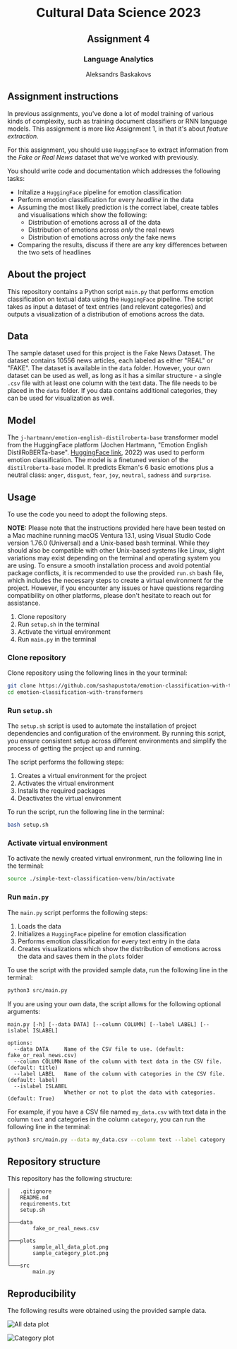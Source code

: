 <!-- PROJECT LOGO -->
<br />
<p align="center">
  <h1 align="center">Cultural Data Science 2023</h1> 
  <h2 align="center">Assignment 4</h2> 
  <h3 align="center">Language Analytics</h3> 


  <p align="center">
    Aleksandrs Baskakovs
  </p>
</p>


<!-- Assignment instructions -->
## Assignment instructions

In previous assignments, you've done a lot of model training of various kinds of complexity, such as training document classifiers or RNN language models. This assignment is more like Assignment 1, in that it's about *feature extraction*.

For this assignment, you should use ```HuggingFace``` to extract information from the *Fake or Real News* dataset that we've worked with previously.

You should write code and documentation which addresses the following tasks:

- Initalize a ```HuggingFace``` pipeline for emotion classification
- Perform emotion classification for every *headline* in the data
- Assuming the most likely prediction is the correct label, create tables and visualisations which show the following:
  - Distribution of emotions across all of the data
  - Distribution of emotions across *only* the real news
  - Distribution of emotions across *only* the fake news
- Comparing the results, discuss if there are any key differences between the two sets of headlines

<!-- ABOUT THE PROJECT -->
## About the project
This repository contains a Python script ```main.py``` that performs emotion classification on textual data using the ```HuggingFace``` pipeline. The script takes as input a dataset of text entries (and relevant categories) and outputs a visualization of a distribution of emotions across the data.

<!-- Data -->
## Data
The sample dataset used for this project is the Fake News Dataset. The dataset contains 10556 news articles, each labeled as either "REAL" or "FAKE". The dataset is available in the ```data``` folder. However, your own dataset can be used as well, as long as it has a similar structure - a single ```.csv``` file with at least one column with the text data. The file needs to be placed in the ```data``` folder. If you data contains additional categories, they can be used for visualization as well.

<!-- Model -->
## Model
The `j-hartmann/emotion-english-distilroberta-base` transformer model from the HuggingFace platform (Jochen Hartmann, "Emotion English DistilRoBERTa-base". [HuggingFace link](https://huggingface.co/j-hartmann/emotion-english-distilroberta-base/), 2022) was used to perform emotion classification. The model is a finetuned version of the `distilroberta-base` model. It predicts Ekman's 6 basic emotions plus a neutral class: `anger`, `disgust`, `fear`, `joy`, `neutral`, `sadness` and `surprise`.

<!-- USAGE -->
## Usage
To use the code you need to adopt the following steps.

**NOTE:** Please note that the instructions provided here have been tested on a Mac machine running macOS Ventura 13.1, using Visual Studio Code version 1.76.0 (Universal) and a Unix-based bash terminal. While they should also be compatible with other Unix-based systems like Linux, slight variations may exist depending on the terminal and operating system you are using. To ensure a smooth installation process and avoid potential package conflicts, it is recommended to use the provided ```run.sh``` bash file, which includes the necessary steps to create a virtual environment for the project. However, if you encounter any issues or have questions regarding compatibility on other platforms, please don't hesitate to reach out for assistance.

1. Clone repository
2. Run ``setup.sh`` in the terminal
3. Activate the virtual environment
4. Run ```main.py``` in the terminal

### Clone repository

Clone repository using the following lines in the your terminal:

```bash
git clone https://github.com/sashapustota/emotion-classification-with-transformers
cd emotion-classification-with-transformers
```

### Run ```setup.sh```

The ``setup.sh`` script is used to automate the installation of project dependencies and configuration of the environment. By running this script, you ensure consistent setup across different environments and simplify the process of getting the project up and running.

The script performs the following steps:

1. Creates a virtual environment for the project
2. Activates the virtual environment
3. Installs the required packages
4. Deactivates the virtual environment

To run the script, run the following line in the terminal:

```bash
bash setup.sh
```

### Activate virtual environment

To activate the newly created virtual environment, run the following line in the terminal:

```bash
source ./simple-text-classification-venv/bin/activate
```

### Run ```main.py```

The ```main.py``` script performs the following steps:

1. Loads the data
2. Initializes a ```HuggingFace``` pipeline for emotion classification
3. Performs emotion classification for every text entry in the data
4. Creates visualizations which show the distribution of emotions across the data and saves them in the ```plots``` folder

To use the script with the provided sample data, run the following line in the terminal:

```bash
python3 src/main.py
```

If you are using your own data, the script allows for the following optional arguments:

```
main.py [-h] [--data DATA] [--column COLUMN] [--label LABEL] [--islabel ISLABEL]

options:
  --data DATA     Name of the CSV file to use. (default: fake_or_real_news.csv)
  --column COLUMN Name of the column with text data in the CSV file. (default: title)
  --label LABEL   Name of the column with categories in the CSV file. (default: label)
  --islabel ISLABEL
                  Whether or not to plot the data with categories. (default: True)
```

For example, if you have a CSV file named ```my_data.csv``` with text data in the column ```text``` and categories in the column ```category```, you can run the following line in the terminal:

```bash
python3 src/main.py --data my_data.csv --column text --label category
```

<!-- REPOSITORY STRUCTURE -->
## Repository structure
This repository has the following structure:
```
│   .gitignore
│   README.md
│   requirements.txt
│   setup.sh
│
├───data
│       fake_or_real_news.csv
│
├───plots
│       sample_all_data_plot.png
│       sample_category_plot.png       
│
└───src
        main.py

```
<!-- REPRODUCIBILITY -->
## Reproducibility
The following results were obtained using the provided sample data.

![All data plot](https://github.com/sashapustota/emotion-classification-with-transformers/blob/main/plots/sample_all_data_plot.png)

![Category plot](https://github.com/sashapustota/emotion-classification-with-transformers/blob/main/plots/sample_category_plot.png)